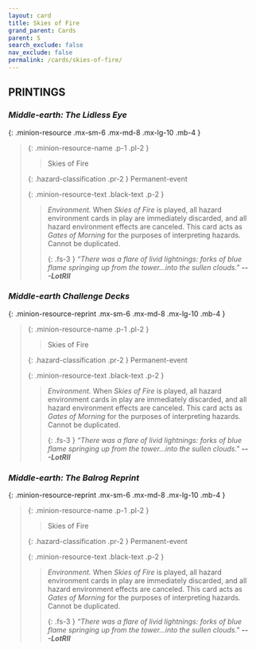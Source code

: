 ```yaml
---
layout: card
title: Skies of Fire
grand_parent: Cards
parent: S
search_exclude: false
nav_exclude: false
permalink: /cards/skies-of-fire/
---
```


## PRINTINGS


### _Middle-earth: The Lidless Eye_

{: .minion-resource .mx-sm-6 .mx-md-8 .mx-lg-10 .mb-4 }
> {: .minion-resource-name .p-1 .pl-2 }
> > <div class="hazard-mp"></div>
> > <div class="card-name">Skies of Fire</div>
>
> {: .hazard-classification .pr-2 }
> Permanent-event
>
> {: .minion-resource-text .black-text .p-2 }
> > _Environment._ When _Skies of Fire_ is played, all hazard environment cards in play are immediately discarded, and all hazard environment effects are canceled. This card acts as _Gates of Morning_ for the purposes of interpreting hazards. Cannot be duplicated. 
> > 
> > {: .fs-3 } 
> > _“There was a flare of livid lightnings: forks of blue flame springing up from the tower...into the sullen clouds."_ ***---&#65279;LotRII*** 
> 

### _Middle-earth Challenge Decks_

{: .minion-resource-reprint .mx-sm-6 .mx-md-8 .mx-lg-10 .mb-4 }
> {: .minion-resource-name .p-1 .pl-2 }
> > <div class="hazard-mp"></div>
> > <div class="card-name">Skies of Fire</div>
>
> {: .hazard-classification .pr-2 }
> Permanent-event
>
> {: .minion-resource-text .black-text .p-2 }
> > _Environment._ When _Skies of Fire_ is played, all hazard environment cards in play are immediately discarded, and all hazard environment effects are canceled. This card acts as _Gates of Morning_ for the purposes of interpreting hazards. Cannot be duplicated. 
> > 
> > {: .fs-3 } 
> > _“There was a flare of livid lightnings: forks of blue flame springing up from the tower...into the sullen clouds."_ ***---&#65279;LotRII*** 
> 

### _Middle-earth: The Balrog Reprint_

{: .minion-resource-reprint .mx-sm-6 .mx-md-8 .mx-lg-10 .mb-4 }
> {: .minion-resource-name .p-1 .pl-2 }
> > <div class="hazard-mp"></div>
> > <div class="card-name">Skies of Fire</div>
>
> {: .hazard-classification .pr-2 }
> Permanent-event
>
> {: .minion-resource-text .black-text .p-2 }
> > _Environment._ When _Skies of Fire_ is played, all hazard environment cards in play are immediately discarded, and all hazard environment effects are canceled. This card acts as _Gates of Morning_ for the purposes of interpreting hazards. Cannot be duplicated. 
> > 
> > {: .fs-3 } 
> > _“There was a flare of livid lightnings: forks of blue flame springing up from the tower...into the sullen clouds."_ ***---&#65279;LotRII*** 
> 
